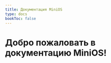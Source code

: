 ```yaml
---
title: Документация MiniOS
type: docs
bookToc: false
---
```


# Добро пожаловать в документацию MiniOS!
